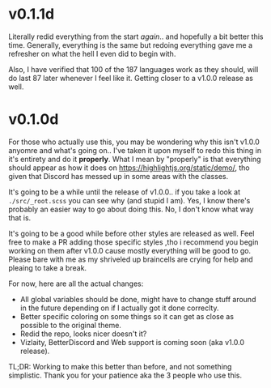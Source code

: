 # v0.1.1d
Literally redid everything from the start *again*.. and hopefully a bit better this time. Generally, everything is the same but redoing everything gave me a refresher on what the hell I even did to begin with.

Also, I have verified that 100 of the 187 languages work as they should, will do last 87 later whenever I feel like it. Getting closer to a v1.0.0 release as well.

# v0.1.0d
For those who actually use this, you may be wondering why this isn't v1.0.0 anyomre and what's going on.. I've taken it upon myself to redo this thing in it's entirety and do it **properly**. What I mean by "properly" is that everything should appear as how it does on https://highlightjs.org/static/demo/, tho given that Discord has messed up in some areas with the classes. 

It's going to be a while until the release of v1.0.0.. if you take a look at `./src/_root.scss` you can see why (and stupid I am). Yes, I know there's probably an easier way to go about doing this. No, I don't know what way that is. 

It's going to be a good while before other styles are released as well. Feel free to make a PR adding those specific styles ,tho i recommend you begin working on them after v1.0.0 cause mostly everything will be good to go. Please bare with me as my shriveled up braincells are crying for help and pleaing to take a break.

For now, here are all the actual changes:
- All global variables should be done, might have to change stuff around in the future depending on if I actually got it done correclty.
- Better specific coloring on some things so it can get as close as possible to the original theme.
- Redid the repo, looks nicer doesn't it?
- Vizlaity, BetterDiscord and Web support is coming soon (aka v1.0.0 release).

TL;DR: Working to make this better than before, and not something simplistic. Thank you for your patience aka the 3 people who use this.